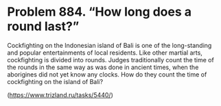 # Problem 884. “How long does a round last?”

Cockfighting on the Indonesian island of Bali is one of the long-standing and popular entertainments of local residents. Like other martial arts, cockfighting is divided into rounds. Judges traditionally count the time of the rounds in the same way as was done in ancient times, when the aborigines did not yet know any clocks. How do they count the time of cockfighting on the island of Bali?

(https://www.trizland.ru/tasks/5440/)